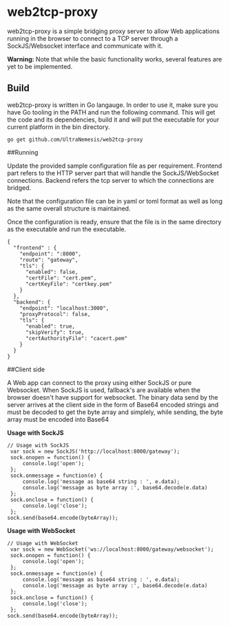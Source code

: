 # web2tcp-proxy
web2tcp-proxy is a simple bridging proxy server to allow Web applications running in the browser to connect to a TCP server through a SockJS/Websocket interface and communicate with it.

**Warning:** Note that while the basic functionality works, several features are yet to be implemented.

## Build

web2tcp-proxy is written in Go langauge. In order to use it, make sure you have Go tooling in the PATH and run the following command. This will get the code and its dependencies, build it and will put the executable for your current platform in the bin directory.   

    go get github.com/UltraNemesis/web2tcp-proxy
    

##Running

Update the provided sample configuration file as per requirement. Frontend part refers to the HTTP server part that will handle the SockJS/WebSocket connections. Backend refers the tcp server to which the connections are bridged. 

Note that the configuration file can be in yaml or toml format as well as long as the same overall structure is maintained.

Once the configuration is ready, ensure that the file is in the same directory as the executable and run the executable. 

    {
      "frontend" : {
        "endpoint": ":8000",
        "route": "gateway",
        "tls": {
          "enabled": false,
          "certFile": "cert.pem",
          "certKeyFile": "certkey.pem"
        }
      },
      "backend": {
        "endpoint": "localhost:3000",
        "proxyProtocol": false,
        "tls": {
          "enabled": true,
          "skipVerify": true,
          "certAuthorityFile": "cacert.pem"
        }     
      }
    }

##Client side

A Web app can connect to the proxy using either SockJS or pure Websocket. When SockJS is used, fallback's are available when the browser doesn't have support for websocket. The binary data send by the server arrives at the client side in the form of Base64 encoded strings and must be decoded to get the byte array and simplely, while sending, the byte array must be encoded into Base64 

**Usage with SockJS**

    // Usage with SockJS
     var sock = new SockJS('http://localhost:8000/gateway');
     sock.onopen = function() {
         console.log('open');
     };
     sock.onmessage = function(e) {
         console.log('message as base64 string : ', e.data);
         console.log('message as byte array :', base64.decode(e.data)
     };
     sock.onclose = function() {
         console.log('close');
     };
    sock.send(base64.encode(byteArray));


**Usage with WebSocket**

    // Usage with WebSocket
     var sock = new WebSocket('ws://localhost:8000/gateway/websocket');
     sock.onopen = function() {
         console.log('open');
     };
     sock.onmessage = function(e) {
         console.log('message as base64 string : ', e.data);
         console.log('message as byte array :', base64.decode(e.data)
     };
     sock.onclose = function() {
         console.log('close');
     };
    sock.send(base64.encode(byteArray));

